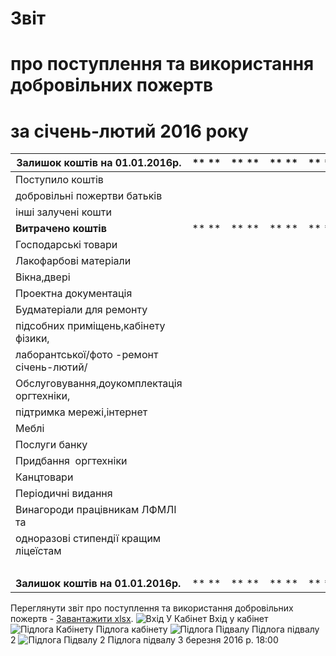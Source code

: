 
# Звіт
# про поступлення та використання добровільних пожертв
# за січень-лютий 2016 року
|      **Залишок коштів на 01.01.2016р.**    | ** ** | ** ** | ** ** | ** ** |  **7105**  |
| --- | --- | --- | --- | --- | --- |
|             Поступило коштів               |       |       |       |       | **139936** |
|        добровільні пожертви батьків        |       |       |       |       |   139936   |
|            інші залучені кошти             |       |       |       |       |            |
|            **Витрачено коштів**            | ** ** | ** ** | ** ** | ** ** | **91476**  |
|            Господарські товари             |       |       |       |       |    936     |
|           Лакофарбові матеріали            |       |       |       |       |            |
|                Вікна,двері                 |       |       |       |       |            |
|           Проектна документація            |       |       |       |       |            |
|          Будматеріали для ремонту          |       |       |       |       |            |
|    підсобних приміщень,кабінету фізики,    |       |       |       |       |            |
|  лаборантської/фото -ремонт січень-лютий/  |       |       |       |       |   56791    |
| Обслуговування,доукомплектація оргтехніки, |       |       |       |       |            |
|         підтримка мережі,інтернет          |       |       |       |       |   17928    |
|                   Меблі                    |       |       |       |       |    8980    |
|               Послуги банку                |       |       |       |       |    141     |
|           Придбання  оргтехніки            |       |       |       |       |    2000    |
|                Канцтовари                  |       |       |       |       |            |
|             Періодичні видання             |       |       |       |       |            |
|      Винагороди працівникам ЛФМЛІ та       |       |       |       |       |    4700    |
|   одноразові стипендії кращим ліцеїстам    |       |       |       |       |            |
|                                            |       |       |       |       |            |
|     **Залишок коштів на 01.01.2016р.**     | ** ** | ** ** | ** ** | ** ** | **55565**  |
Переглянути звіт про поступлення та використання добровільних пожертв - [Завантажити xlsx](/files/звіт-за-січень-лютий-2016-року/звіт-лфмл-січень-лютий-2016-уточнення.xlsx).
![Вхід У Кабінет](/images/звіт-за-січень-лютий-2016-року/вхід-у-кабінет_500x885.jpg)
Вхід у кабінет
![Підлога Кабінету](/images/звіт-за-січень-лютий-2016-року/підлога-кабінету_500x283.jpg)
Підлога кабінету
![Підлога Підвалу](/images/звіт-за-січень-лютий-2016-року/підлога-підвалу_500x885.jpg)
Підлога підвалу 2
![Підлога Підвалу 2](/images/звіт-за-січень-лютий-2016-року/підлога-підвалу-2_500x885.jpg)
Підлога підвалу
3 березня 2016 р. 18:00
       